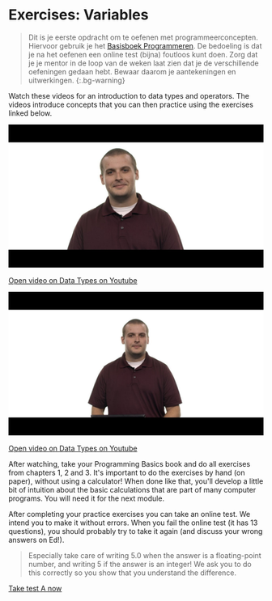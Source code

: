 # Exercises: Variables

> Dit is je eerste opdracht om te oefenen met programmeerconcepten. Hiervoor gebruik je het [Basisboek Programmeren](https://www.stgm.nl/basics/). De bedoeling is dat je na het oefenen een online test (bijna) foutloos kunt doen. Zorg dat je je mentor in de loop van de weken laat zien dat je de verschillende oefeningen gedaan hebt. Bewaar daarom je aantekeningen en uitwerkingen.
{:.bg-warning}

Watch these videos for an introduction to data types and operators. The videos introduce concepts that you can then practice using the exercises linked below.

[![](still-datatypes.jpg)](https://www.youtube.com/watch?v=luDPUSmTcPc)

[Open video on Data Types on Youtube](https://www.youtube.com/watch?v=luDPUSmTcPc)

[![](still-operators.jpg)](https://www.youtube.com/watch?v=f1xZf4iJDWE)

[Open video on Data Types on Youtube](https://www.youtube.com/watch?v=f1xZf4iJDWE)

After watching, take your Programming Basics book and do all exercises from chapters 1, 2 and 3. It's important to do the exercises by hand (on paper), without using a calculator! When done like that, you'll develop a little bit of intuition about the basic calculations that are part of many computer programs. You will need it for the next module.

After completing your practice exercises you can take an online test. We intend you to make it without errors. When you fail the online test (it has 13 questions), you should probably try to take it again (and discuss your wrong answers on Ed!).

> Especially take care of writing 5.0 when the answer is a floating-point number, and writing 5 if the answer is an integer! We ask you to do this correctly so you show that you understand the difference.

[Take test A now](https://practice.mprog.nl/entry/prog1)
